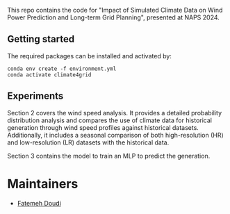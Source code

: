 This repo contains the code for "Impact of Simulated Climate Data on Wind Power Prediction and Long-term Grid Planning", presented at NAPS 2024.
## Getting started
The required packages can be installed and activated by:
```
conda env create -f environment.yml
conda activate climate4grid
```
## Experiments
Section 2 covers the wind speed analysis. It provides a detailed probability distribution analysis and compares the use of climate data for historical generation through wind speed profiles against historical datasets. Additionally, it includes a seasonal comparison of both high-resolution (HR) and low-resolution (LR) datasets with the historical data.

Section 3 contains the model to train an MLP to predict the generation. 

# Maintainers
* [Fatemeh Doudi]([https://fatemehdoudi.github.io/])
